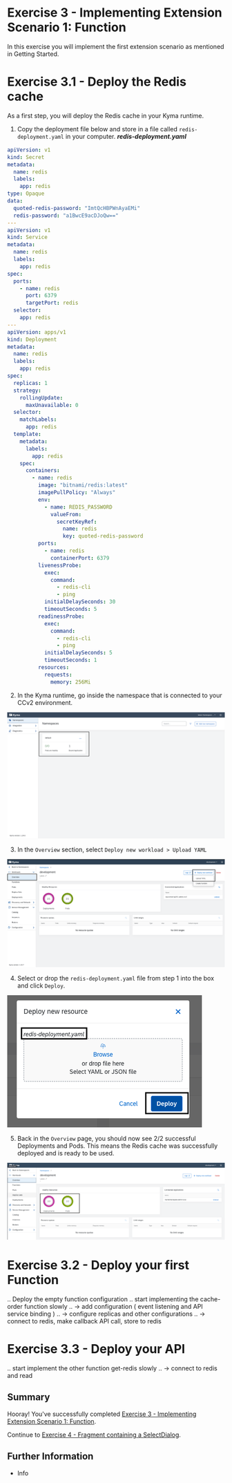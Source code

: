 # Exercise 3 - Implementing Extension Scenario 1: Function

In this exercise you will implement the first extension scenario as mentioned in Getting Started.

# Exercise 3.1 - Deploy the Redis cache

As a first step, you will deploy the Redis cache in your Kyma runtime.

1. Copy the deployment file below and store in a file called `redis-deployment.yaml` in your computer.
   **_redis-deployment.yaml_**

```yaml
apiVersion: v1
kind: Secret
metadata:
  name: redis
  labels:
    app: redis
type: Opaque
data:
  quoted-redis-password: "ImtQcHBPWnAyaEMi"
  redis-password: "a1BwcE9acDJoQw=="
---
apiVersion: v1
kind: Service
metadata:
  name: redis
  labels:
    app: redis
spec:
  ports:
    - name: redis
      port: 6379
      targetPort: redis
  selector:
    app: redis
---
apiVersion: apps/v1
kind: Deployment
metadata:
  name: redis
  labels:
    app: redis
spec:
  replicas: 1
  strategy:
    rollingUpdate:
      maxUnavailable: 0
  selector:
    matchLabels:
      app: redis
  template:
    metadata:
      labels:
        app: redis
    spec:
      containers:
        - name: redis
          image: "bitnami/redis:latest"
          imagePullPolicy: "Always"
          env:
            - name: REDIS_PASSWORD
              valueFrom:
                secretKeyRef:
                  name: redis
                  key: quoted-redis-password
          ports:
            - name: redis
              containerPort: 6379
          livenessProbe:
            exec:
              command:
                - redis-cli
                - ping
            initialDelaySeconds: 30
            timeoutSeconds: 5
          readinessProbe:
            exec:
              command:
                - redis-cli
                - ping
            initialDelaySeconds: 5
            timeoutSeconds: 1
          resources:
            requests:
              memory: 256Mi
```

2. In the Kyma runtime, go inside the namespace that is connected to your CCv2 environment.

![Select Namespace](./images/1.png)

3. In the `Overview` section, select `Deploy new workload > Upload YAML`

![Deploy Workload](./images/2.png)

4. Select or drop the `redis-deployment.yaml` file from step 1 into the box and click `Deploy`.

![Deploy Redis](./images/3.png)

5. Back in the `Overview` page, you should now see 2/2 successful Deployments and Pods. This means the Redis cache was successfully deployed and is ready to be used.

![Check Deployment](./images/4.png)

# Exercise 3.2 - Deploy your first Function

.. Deploy the empty function configuration
.. start implementing the cache-order function slowly
.. -> add configuration ( event listening and API service binding )
.. -> configure replicas and other configurations
.. -> connect to redis, make callback API call, store to redis

# Exercise 3.3 - Deploy your API

.. start implement the other function get-redis slowly
.. -> connect to redis and read

## Summary

Hooray! You've successfully completed [Exercise 3 - Implementing Extension Scenario 1: Function](#exercise-6---filtering-with-the-icontabbar).

Continue to [Exercise 4 - Fragment containing a SelectDialog](../ex4/README.md).

## Further Information

- Info
